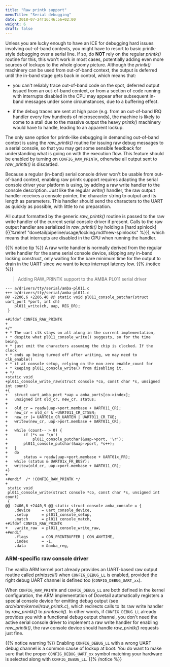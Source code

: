 ```yaml
---
title: "Raw printk support"
menuTitle: "Serial debugging"
date: 2018-07-24T16:46:56+02:00
weight: 6
draft: false
---
```


Unless you are lucky enough to have an ICE for debugging hard issues
involving out-of-band contexts, you might have to resort to basic
printk-style debugging over a serial line. If so, do **NOT** rely on
the regular _printk()_ routine for this, this won't work in most
cases, potentially adding even more sources of lockups to the whole
gloomy picture. Although the _printk()_ machinery can be used from
out-of-band context, the output is deferred until the in-band stage
gets back in control, which means that:

- you can't reliably trace out-of-band code on the spot, deferred
  output issued from an out-of-band context, or from a section of code
  running with interrupts disabled in the CPU may appear after
  subsequent in-band messages under some circumstances, due to a
  buffering effect.

- if the debug traces are sent at high pace (e.g. from an out-of-band
  IRQ handler every few hundreds of microseconds), the machine is
  likely to come to a stall due to the massive output the heavy
  _printk()_ machinery would have to handle, leading to an apparent
  lockup.

The only sane option for printk-like debugging in demanding
out-of-band context is using the _raw\_printk()_ routine for issuing
raw debug messages to a serial console, so that you may get some
sensible feedback for understanding what is going on with the
execution flow. This feature should be enabled by turning on
`CONFIG_RAW_PRINTK`, otherwise all output sent to _raw\_printk()_ is
discarded.

Because a regular (in-band) serial console driver won't be usable from
out-of-band context, enabling raw printk support requires adapting the
serial console driver your platform is using, by adding a raw write
handler to the console description. Just like the regular _write()_
handler, the raw output handler receives a console pointer, the
character string to output and its length as parameters. This handler
should send the characters to the UART as quickly as possible, with
little to no preparation.

All output formatted by the generic _raw\_printk()_ routine is passed
to the raw write handler of the current serial console driver if
present. Calls to the raw output handler are serialized in
_raw\_printk()_ by holding a [hard spinlock]({{%relref
"dovetail/pipeline/usage/locking.md#new-spinlocks" %}}), which means
that interrupts are disabled in the CPU when running the handler.

{{% notice tip %}}
A raw write handler is normally derived from the regular write handler
for the same serial console device, skipping any in-band locking
construct, only waiting for the bare minimum time for the output to
drain in the UART since we want to keep interrupt latency low.
{{% /notice %}}

> Adding RAW_PRINTK support to the AMBA PL011 serial driver

```
--- a/drivers/tty/serial/amba-pl011.c
+++ b/drivers/tty/serial/amba-pl011.c
@@ -2206,6 +2206,40 @@ static void pl011_console_putchar(struct uart_port *port, int ch)
 	pl011_write(ch, uap, REG_DR);
 }
 
+#ifdef CONFIG_RAW_PRINTK
+
+/*
+ * The uart clk stays on all along in the current implementation,
+ * despite what pl011_console_write() suggests, so for the time being,
+ * just emit the characters assuming the chip is clocked. If the clock
+ * ends up being turned off after writing, we may need to clk_enable()
+ * it at console setup, relying on the non-zero enable_count for
+ * keeping pl011_console_write() from disabling it.
+ */
+static void
+pl011_console_write_raw(struct console *co, const char *s, unsigned int count)
+{
+	struct uart_amba_port *uap = amba_ports[co->index];
+	unsigned int old_cr, new_cr, status;
+
+	old_cr = readw(uap->port.membase + UART011_CR);
+	new_cr = old_cr & ~UART011_CR_CTSEN;
+	new_cr |= UART01x_CR_UARTEN | UART011_CR_TXE;
+	writew(new_cr, uap->port.membase + UART011_CR);
+
+	while (count-- > 0) {
+		if (*s == '\n')
+			pl011_console_putchar(&uap->port, '\r');
+		pl011_console_putchar(&uap->port, *s++);
+	}
+	do
+		status = readw(uap->port.membase + UART01x_FR);
+	while (status & UART01x_FR_BUSY);
+	writew(old_cr, uap->port.membase + UART011_CR);
+}
+
+#endif  /* !CONFIG_RAW_PRINTK */
+
 static void
 pl011_console_write(struct console *co, const char *s, unsigned int count)
 {
@@ -2406,6 +2440,9 @@ static struct console amba_console = {
 	.device		= uart_console_device,
 	.setup		= pl011_console_setup,
 	.match		= pl011_console_match,
+#ifdef CONFIG_RAW_PRINTK
+	.write_raw	= pl011_console_write_raw,
+#endif
 	.flags		= CON_PRINTBUFFER | CON_ANYTIME,
 	.index		= -1,
 	.data		= &amba_reg,
```

### ARM-specific raw console driver

The vanilla ARM kernel port already provides an UART-based raw output
routine called _printascii()_ when `CONFIG_DEBUG_LL` is enabled,
provided the right debug UART channel is defined too
(`CONFIG_DEBUG_UART_xx`).

When `CONFIG_RAW_PRINTK` and `CONFIG_DEBUG_LL` are both defined in the
kernel configuration, the ARM implementation of Dovetail automatically
registers a special console device for emitting debug output (see
_arch/arm/kernel/raw\_printk.c_), which redirects calls to its raw
write handler by _raw\_printk()_ to _printascii()_. In other words, if
`CONFIG_DEBUG_LL` already provides you with a functional debug output
channel, you don't need the active serial console driver to implement
a raw write handler for enabling _raw\_printk()_, the raw console
device should handle _raw\_printk()_ requests just fine.

{{% notice warning %}}
Enabling `CONFIG_DEBUG_LL` with a wrong UART debug channel is a common
cause of lockup at boot. You do want to make sure that the proper
`CONFIG_DEBUG_UART_xx` symbol matching your hardware is selected along
with `CONFIG_DEBUG_LL`.
{{% /notice %}}

